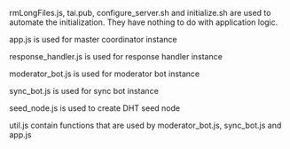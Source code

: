 rmLongFiles.js, tai.pub, configure_server.sh and initialize.sh are used to 
automate the initialization. They have nothing to do with application logic.

app.js is used for master coordinator instance

response_handler.js is used for response handler instance

moderator_bot.js is used for moderator bot instance

sync_bot.js is used for sync bot instance

seed_node.js is used to create DHT seed node

util.js contain functions that are used by moderator_bot.js, sync_bot.js and app.js